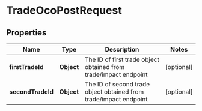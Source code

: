 

# TradeOcoPostRequest


## Properties

| Name | Type | Description | Notes |
|------------ | ------------- | ------------- | -------------|
|**firstTradeId** | **Object** | The ID of first trade object obtained from trade/impact endpoint |  [optional] |
|**secondTradeId** | **Object** | The ID of second trade object obtained from trade/impact endpoint |  [optional] |



